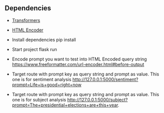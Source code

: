 ## Dependencies

- [Transformers](https://pypi.org/project/transformers/)
- [HTML Encoder](https://www.freeformatter.com/url-encoder.html#before-output)

- Install dependencies
  pip install

- Start project
  flask run

- Encode prompt you want to test into HTML Encoded query string
  https://www.freeformatter.com/url-encoder.html#before-output

- Target route with prompt key as query string and prompt as value. This one is for sentiment analysis
  http://127.0.0.1:5000/sentiment?prompt=Life+is+good+right+now

- Target route with prompt key as query string and prompt as value. This one is for subject analysis
  http://127.0.0.1:5000/subject?prompt=The+presidential+elections+are+this+year.

